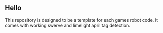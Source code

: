 ## Hello
This repository is designed to be a template for each games robot code. It comes with working swerve and limelight april tag detection.